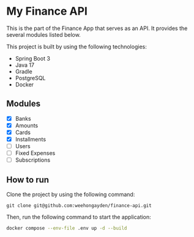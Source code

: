 # My Finance API

This is the part of the Finance App that serves as an API.
It provides the several modules listed below.

This project is built by using the following technologies:

- Spring Boot 3
- Java 17
- Gradle
- PostgreSQL
- Docker

## Modules

- [x] Banks
- [x] Amounts
- [x] Cards
- [x] Installments
- [ ] Users
- [ ] Fixed Expenses
- [ ] Subscriptions

## How to run

Clone the project by using the following command:

```git
git clone git@github.com:weehongayden/finance-api.git
```

Then, run the following command to start the application:

```bash
docker compose --env-file .env up -d --build
```